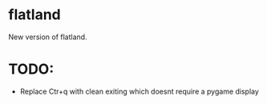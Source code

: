 # flatland
New version of flatland.


# TODO:

- Replace Ctr+q with clean exiting which doesnt require a pygame display
